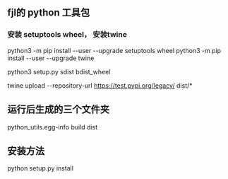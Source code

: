 ## fjl的 python 工具包

### 安装 setuptools wheel， 安装twine

python3 -m pip install --user --upgrade setuptools wheel
python3 -m pip install --user --upgrade twine

python3 setup.py sdist bdist_wheel

twine upload --repository-url https://test.pypi.org/legacy/ dist/*

## 运行后生成的三个文件夹

python_utils.egg-info
build
dist

## 安装方法

python setup.py install
